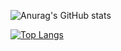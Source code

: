 
![Anurag's GitHub stats](https://github-readme-stats.vercel.app/api?username=LeoTerryMaster&show_icons=true&theme=transparent)

[![Top Langs](https://github-readme-stats.vercel.app/api/top-langs/?username=LeoTerryMaster)](https://github.com/anuraghazra/github-readme-stats)



